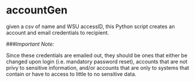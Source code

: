 accountGen
==========

given a csv of name and WSU accessID, this Python script creates an account and email credentials to recipient.

###*Important Note:*

Since these credentials are emailed out, they should be ones that either be changed upon login (i.e. mandatory password reset), accounts that are not privy to sensitive information, and/or accounts that are only to systems that contain or have to access to little to no sensitive data.
